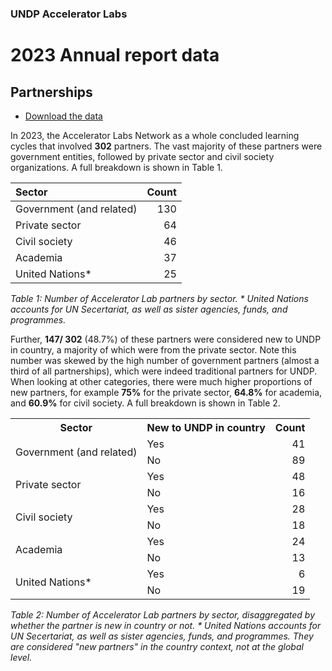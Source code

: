 ### UNDP Accelerator Labs
# 2023 Annual report data

## Partnerships

- [Download the data](https://github.com/UNDP-Accelerator-Labs/Annual-report/blob/main/2023/data/UNDP_AccLabs_2023_partners.csv)

In 2023, the Accelerator Labs Network as a whole concluded learning cycles that involved **302** partners. The vast majority of these partners were government entities, followed by private sector and civil society organizations. A full breakdown is shown in Table 1. 

| Sector | Count |
| :----- | ----: |
| Government (and related) | 130 |
| Private sector | 64 |
| Civil society | 46 |
| Academia | 37 |
| United Nations* | 25 |


*Table 1: Number of Accelerator Lab partners by sector.
\* United Nations accounts for UN Secertariat, as well as sister agencies, funds, and programmes.*

Further, **147/ 302** (48.7%) of these partners were considered new to UNDP in country, a majority of which were from the private sector. Note this number was skewed by the high number of government partners (almost a third of all partnerships), which were indeed traditional partners for UNDP. When looking at other categories, there were much higher proportions of new partners, for example **75%** for the private sector, **64.8%** for academia, and **60.9%** for civil society. A full breakdown is shown in Table 2.


<table>
	<tr>
		<th>Sector</th>
		<th>New to UNDP in country</th>
		<th>Count</th>
	</tr>
	<tr>
		<td rowspan='2'>Government (and related)</td>
		<td>Yes</td>
		<td style='text-align: right;'>41</td>
	</tr>
	<tr>
		<td>No</td>
		<td style='text-align: right;'>89</td>
	</tr>
	<tr>
		<td rowspan='2'>Private sector</td>
		<td>Yes</td>
		<td style='text-align: right;'>48</td>
	</tr>
	<tr>
		<td>No</td>
		<td style='text-align: right;'>16</td>
	</tr>
	<tr>
		<td rowspan='2'>Civil society</td>
		<td>Yes</td>
		<td style='text-align: right;'>28</td>
	</tr>
	<tr>
		<td>No</td>
		<td style='text-align: right;'>18</td>
	</tr>
	<tr>
		<td rowspan='2'>Academia</td>
		<td>Yes</td>
		<td style='text-align: right;'>24</td>
	</tr>
	<tr>
		<td>No</td>
		<td style='text-align: right;'>13</td>
	</tr>
	<tr>
		<td rowspan='2'>United Nations*</td>
		<td>Yes</td>
		<td style='text-align: right;'>6</td>
	</tr>
	<tr>
		<td>No</td>
		<td style='text-align: right;'>19</td>
	</tr>
</table>

*Table 2: Number of Accelerator Lab partners by sector, disaggregated by whether the partner is new in country or not.
\* United Nations accounts for UN Secertariat, as well as sister agencies, funds, and programmes. They are considered "new partners" in the country context, not at the global level.*